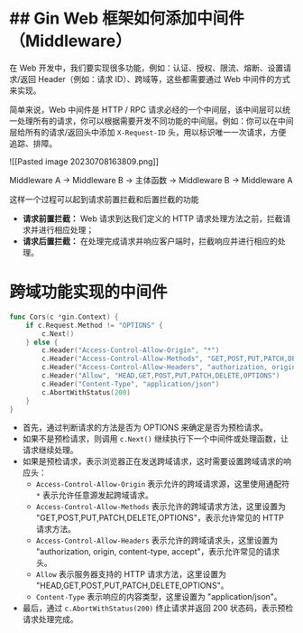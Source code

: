 # ## Gin Web 框架如何添加中间件（Middleware）
在 Web 开发中，我们要实现很多功能，例如：认证、授权、限流、熔断、设置请求/返回 Header（例如：请求 ID）、跨域等，这些都需要通过 Web 中间件的方式来实现。

简单来说，Web 中间件是 HTTP / RPC 请求必经的一个中间层，该中间层可以统一处理所有的请求，你可以根据需要开发不同功能的中间层。例如：你可以在中间层给所有的请求/返回头中添加 `X-Request-ID` 头，用以标识唯一一次请求，方便追踪、排障。

![[Pasted image 20230708163809.png]]

Middleware A -> Middleware B -> 主体函数 -> Middleware B -> Middleware A

这样一个过程可以起到请求前置拦截和后置拦截的功能
- **请求前置拦截：** Web 请求到达我们定义的 HTTP 请求处理方法之前，拦截请求并进行相应处理；
- **请求后置拦截：** 在处理完成请求并响应客户端时，拦截响应并进行相应的处理。


# 跨域功能实现的中间件
```go
func Cors(c *gin.Context) {
    if c.Request.Method != "OPTIONS" {
        c.Next()
    } else {
        c.Header("Access-Control-Allow-Origin", "*")
        c.Header("Access-Control-Allow-Methods", "GET,POST,PUT,PATCH,DELETE,OPTIONS")
        c.Header("Access-Control-Allow-Headers", "authorization, origin, content-type, accept")
        c.Header("Allow", "HEAD,GET,POST,PUT,PATCH,DELETE,OPTIONS")
        c.Header("Content-Type", "application/json")
        c.AbortWithStatus(200)
    }
}

```
- 首先，通过判断请求的方法是否为 OPTIONS 来确定是否为预检请求。
- 如果不是预检请求，则调用 `c.Next()` 继续执行下一个中间件或处理函数，让请求继续处理。
- 如果是预检请求，表示浏览器正在发送跨域请求，这时需要设置跨域请求的响应头：
    - `Access-Control-Allow-Origin` 表示允许的跨域请求源，这里使用通配符 `*` 表示允许任意源发起跨域请求。
    - `Access-Control-Allow-Methods` 表示允许的跨域请求方法，这里设置为 "GET,POST,PUT,PATCH,DELETE,OPTIONS"，表示允许常见的 HTTP 请求方法。
    - `Access-Control-Allow-Headers` 表示允许的跨域请求头，这里设置为 "authorization, origin, content-type, accept"，表示允许常见的请求头。
    - `Allow` 表示服务器支持的 HTTP 请求方法，这里设置为 "HEAD,GET,POST,PUT,PATCH,DELETE,OPTIONS"。
    - `Content-Type` 表示响应的内容类型，这里设置为 "application/json"。
- 最后，通过 `c.AbortWithStatus(200)` 终止请求并返回 200 状态码，表示预检请求处理完成。

